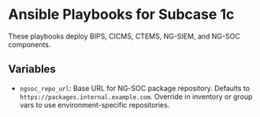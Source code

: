# Ansible Playbooks for Subcase 1c

These playbooks deploy BIPS, CICMS, CTEMS, NG-SIEM, and NG-SOC components.

## Variables

- `ngsoc_repo_url`: Base URL for NG-SOC package repository. Defaults to `https://packages.internal.example.com`. Override in inventory or group vars to use environment-specific repositories.
